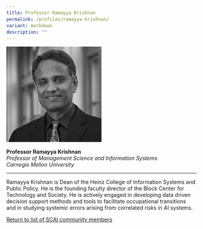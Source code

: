 ```yaml
---
title: Professor Ramayya Krishnan
permalink: /profiles/ramayya-krishnan/
variant: markdown
description: ""
---
```

<div style="width:50%"><img src="/images/People/ramayya_krishnan.jpeg" alt="Professor Ramayya Krishnan"></div>

**Professor Ramayya Krishnan**<br>*Professor of Management Science and Information Systems*<br>*Carnegie Mellon University*<br>

---

Ramayya Krishnan is Dean of the Heinz College of Information Systems and Public Policy. He is the founding faculty director of the Block Center for Technology and Society. He is actively engaged in developing data driven decision support methods and tools to facilitate occupational transitions and in studying systemic errors arising from correlated risks in AI systems.

[Return to list of SCAI community members](/community)